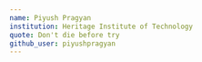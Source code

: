 ```yaml
---
name: Piyush Pragyan
institution: Heritage Institute of Technology
quote: Don't die before try
github_user: piyushpragyan
---
```

